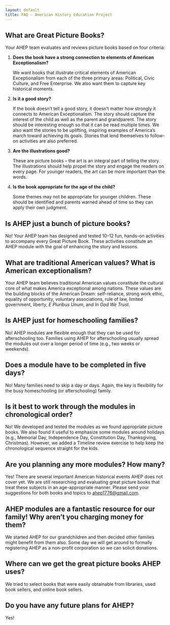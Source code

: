 ```yaml
---
layout: default
title: FAQ – American History Education Project
---
```


<section class="faq" markdown="1">

## What are Great Picture Books?

<div markdown="1">
Your AHEP team evaluates and reviews picture books based on four criteria:

1. **Does the book have a strong connection to elements of American Exceptionalism?**

   We want books that illustrate critical elements of American
   Exceptionalism from each of the three primary areas: Political,
   Civic Culture, and Free Enterprise. We also want them to capture
   key historical moments.

2. **Is it a good story?**

   If the book doesn’t tell a good story, it doesn’t matter how
   strongly it connects to American Exceptionalism. The story should
   capture the interest of the child as well as the parent and
   grandparent. The story should be interesting enough so that it can
   be read multiple times. We also want the stories to be uplifting,
   inspiring examples of America’s march toward achieving its
   goals. Stories that lend themselves to follow-on activities are
   also preferred.

3. **Are the illustrations good?**

   These are picture books – the art is an integral part of telling
   the story. The illustrations should help propel the story and
   engage the readers on every page. For younger readers, the art can
   be more important than the words.

4. **Is the book appropriate for the age of the child?**

   Some themes may not be appropriate for younger children. These
   should be identified and parents warned ahead of time so they can
   apply their own judgment.
</div>

## Is AHEP just a bunch of picture books?

No! Your AHEP team has designed and
tested 10–12 fun, hands-on activities to accompany every Great Picture
Book. These activities constitute an AHEP module with the goal of
enhancing the story and lessons.

## What are traditional American values? What is American exceptionalism?

Your AHEP team believes traditional American values constitute the
cultural core of what makes America exceptional among nations. These
values are the building blocks of the American Dream: self-reliance,
strong work ethic, equality of opportunity, voluntary associations,
rule of law, limited government, liberty, _E Pluribus Unum_, and _In God
We Trust_.

## Is AHEP just for homeschooling families?

No! AHEP modules are flexible enough that they can be used for
afterschooling too. Families using AHEP for afterschooling usually
spread the modules out over a longer period of time (e.g., two weeks
or weekends).

## Does a module have to be completed in five days?

No! Many families need to skip a day or days. Again, the key is
flexibility for the busy homeschooling (or afterschooling) family.

## Is it best to work through the modules in chronological order?

No! We developed and tested the modules as we found appropriate
picture books. We also found it useful to emphasize some modules
around holidays (e.g., Memorial Day, Independence Day, Constitution
Day, Thanksgiving, Christmas). However, we added a Timeline review
exercise to help keep the chronological sequence straight for the
kids.

## Are you planning any more modules? How many?

Yes! There are several important American historical events AHEP does
not cover yet. We are still researching and evaluating great picture
books that treat these subjects in an age-appropriate manner. Please
send your suggestions for both books and topics to ahep1776@gmail.com.

## AHEP modules are a fantastic resource for our family! Why aren’t you charging money for them?

We started AHEP for our grandchildren and then decided other families
might benefit from them also. Some day we will get around to formally
registering AHEP as a non-profit corporation so we can solicit
donations.

## Where can we get the great picture books AHEP uses?

We tried to select books that were easily obtainable from libraries,
used book sellers, and online book sellers.

## Do you have any future plans for AHEP?

Yes!
